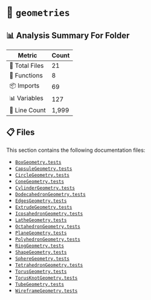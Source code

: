 # 📁 `geometries`

## 📊 Analysis Summary For Folder

| Metric | Count |
|--------|-------|
| 📁 Total Files | 21 |
| 🔧 Functions | 8 |
| 📦 Imports | 69 |
| 📊 Variables | 127 |
| 🔢 Line Count | 1,999 |


## 📋 Files

This section contains the following documentation files:

- [`BoxGeometry.tests`](./BoxGeometry.tests.md)
- [`CapsuleGeometry.tests`](./CapsuleGeometry.tests.md)
- [`CircleGeometry.tests`](./CircleGeometry.tests.md)
- [`ConeGeometry.tests`](./ConeGeometry.tests.md)
- [`CylinderGeometry.tests`](./CylinderGeometry.tests.md)
- [`DodecahedronGeometry.tests`](./DodecahedronGeometry.tests.md)
- [`EdgesGeometry.tests`](./EdgesGeometry.tests.md)
- [`ExtrudeGeometry.tests`](./ExtrudeGeometry.tests.md)
- [`IcosahedronGeometry.tests`](./IcosahedronGeometry.tests.md)
- [`LatheGeometry.tests`](./LatheGeometry.tests.md)
- [`OctahedronGeometry.tests`](./OctahedronGeometry.tests.md)
- [`PlaneGeometry.tests`](./PlaneGeometry.tests.md)
- [`PolyhedronGeometry.tests`](./PolyhedronGeometry.tests.md)
- [`RingGeometry.tests`](./RingGeometry.tests.md)
- [`ShapeGeometry.tests`](./ShapeGeometry.tests.md)
- [`SphereGeometry.tests`](./SphereGeometry.tests.md)
- [`TetrahedronGeometry.tests`](./TetrahedronGeometry.tests.md)
- [`TorusGeometry.tests`](./TorusGeometry.tests.md)
- [`TorusKnotGeometry.tests`](./TorusKnotGeometry.tests.md)
- [`TubeGeometry.tests`](./TubeGeometry.tests.md)
- [`WireframeGeometry.tests`](./WireframeGeometry.tests.md)